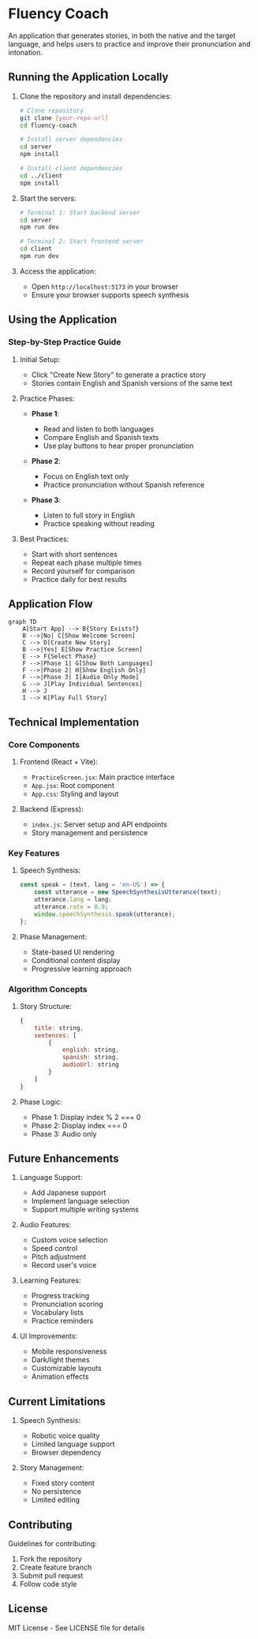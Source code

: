 # Fluency Coach

An application that generates stories, in both the native and the target language, and helps users to practice and improve their pronunciation and intonation.

## Running the Application Locally

1. Clone the repository and install dependencies:
    ```bash
    # Clone repository
    git clone [your-repo-url]
    cd fluency-coach

    # Install server dependencies
    cd server
    npm install

    # Install client dependencies
    cd ../client
    npm install
    ```

2. Start the servers:
    ```bash
    # Terminal 1: Start backend server
    cd server
    npm run dev

    # Terminal 2: Start frontend server
    cd client
    npm run dev
    ```

3. Access the application:
    - Open `http://localhost:5173` in your browser
    - Ensure your browser supports speech synthesis

## Using the Application

### Step-by-Step Practice Guide

1. Initial Setup:
    - Click "Create New Story" to generate a practice story
    - Stories contain English and Spanish versions of the same text

2. Practice Phases:
    - **Phase 1**:
        - Read and listen to both languages
        - Compare English and Spanish texts
        - Use play buttons to hear proper pronunciation

    - **Phase 2**:
        - Focus on English text only
        - Practice pronunciation without Spanish reference

    - **Phase 3**:
        - Listen to full story in English
        - Practice speaking without reading

3. Best Practices:
    - Start with short sentences
    - Repeat each phase multiple times
    - Record yourself for comparison
    - Practice daily for best results

## Application Flow

```mermaid
graph TD
    A[Start App] --> B{Story Exists?}
    B -->|No| C[Show Welcome Screen]
    C --> D[Create New Story]
    B -->|Yes| E[Show Practice Screen]
    E --> F{Select Phase}
    F -->|Phase 1| G[Show Both Languages]
    F -->|Phase 2| H[Show English Only]
    F -->|Phase 3| I[Audio Only Mode]
    G --> J[Play Individual Sentences]
    H --> J
    I --> K[Play Full Story]
```

## Technical Implementation

### Core Components

1. Frontend (React + Vite):
    - `PracticeScreen.jsx`: Main practice interface
    - `App.jsx`: Root component
    - `App.css`: Styling and layout

2. Backend (Express):
    - `index.js`: Server setup and API endpoints
    - Story management and persistence

### Key Features

1. Speech Synthesis:
    ```javascript
    const speak = (text, lang = 'en-US') => {
        const utterance = new SpeechSynthesisUtterance(text);
        utterance.lang = lang;
        utterance.rate = 0.9;
        window.speechSynthesis.speak(utterance);
    };
    ```

2. Phase Management:
    - State-based UI rendering
    - Conditional content display
    - Progressive learning approach

### Algorithm Concepts

1. Story Structure:
    ```javascript
    {
        title: string,
        sentences: [
            {
                english: string,
                spanish: string,
                audioUrl: string
            }
        ]
    }
    ```

2. Phase Logic:
    - Phase 1: Display index % 2 === 0
    - Phase 2: Display index === 0
    - Phase 3: Audio only

## Future Enhancements

1. Language Support:
    - Add Japanese support
    - Implement language selection
    - Support multiple writing systems

2. Audio Features:
    - Custom voice selection
    - Speed control
    - Pitch adjustment
    - Record user's voice

3. Learning Features:
    - Progress tracking
    - Pronunciation scoring
    - Vocabulary lists
    - Practice reminders

4. UI Improvements:
    - Mobile responsiveness
    - Dark/light themes
    - Customizable layouts
    - Animation effects

## Current Limitations

1. Speech Synthesis:
    - Robotic voice quality
    - Limited language support
    - Browser dependency

2. Story Management:
    - Fixed story content
    - No persistence
    - Limited editing

## Contributing

Guidelines for contributing:
1. Fork the repository
2. Create feature branch
3. Submit pull request
4. Follow code style

## License

MIT License - See LICENSE file for details
